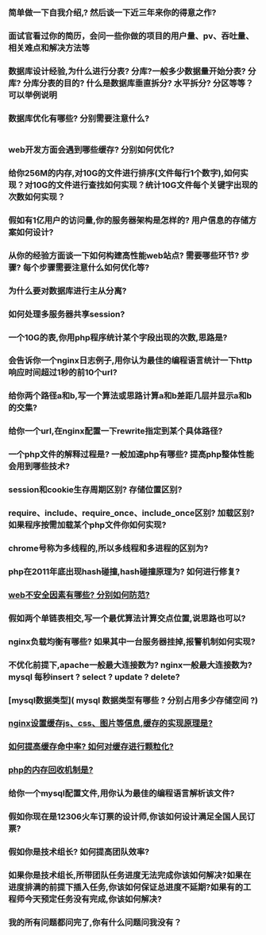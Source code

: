 ### 简单做一下自我介绍,?  然后谈一下近三年来你的得意之作?
### 面试官看过你的简历，会问一些你做的项目的用户量、pv、吞吐量、相关难点和解决方法等
### 数据库设计经验,为什么进行分表? 分库?一般多少数据量开始分表? 分库? 分库分表的目的? 什么是数据库垂直拆分? 水平拆分? 分区等等？可以举例说明
### 数据库优化有哪些? 分别需要注意什么?

```
```
### web开发方面会遇到哪些缓存? 分别如何优化?
### 给你256M的内存,对10G的文件进行排序(文件每行1个数字),如何实现？对10G的文件进行查找如何实现？统计10G文件每个关键字出现的次数如何实现？
### 假如有1亿用户的访问量,你的服务器架构是怎样的? 用户信息的存储方案如何设计?
### 从你的经验方面谈一下如何构建高性能web站点? 需要哪些环节? 步骤? 每个步骤需要注意什么如何优化等?
###  为什么要对数据库进行主从分离?
###  如何处理多服务器共享session?
### 一个10G的表,你用php程序统计某个字段出现的次数,思路是?
### 会告诉你一个nginx日志例子,用你认为最佳的编程语言统计一下http响应时间超过1秒的前10个url?
### 给你两个路径a和b,写一个算法或思路计算a和b差距几层并显示a和b的交集?
### 给你一个url,在nginx配置一下rewrite指定到某个具体路径?
### 一个php文件的解释过程是? 一般加速php有哪些?  提高php整体性能会用到哪些技术?
### session和cookie生存周期区别? 存储位置区别?
### require、include、require_once、include_once区别? 加载区别? 如果程序按需加载某个php文件你如何实现?
### chrome号称为多线程的,所以多线程和多进程的区别为?
### php在2011年底出现hash碰撞,hash碰撞原理为? 如何进行修复?
###  [web不安全因素有哪些? 分别如何防范?](./web不安全因素.md)
### 假如两个单链表相交,写一个最优算法计算交点位置,说思路也可以?
### nginx负载均衡有哪些? 如果其中一台服务器挂掉,报警机制如何实现?
### 不优化前提下,apache一般最大连接数为? nginx一般最大连接数为? mysql 每秒insert ? select ? update ? delete?
### [mysql数据类型]( mysql 数据类型有哪些 ? 分别占用多少存储空间 ?)
### [nginx设置缓存js、css、图片等信息,缓存的实现原理是?](./nginx设置缓存.md)
### [如何提高缓存命中率? 如何对缓存进行颗粒化?](./提高缓存命中率.md)
### [php的内存回收机制是?](./php的内存回收机制.md)
### 给你一个mysql配置文件,用你认为最佳的编程语言解析该文件?
### 假如你现在是12306火车订票的设计师,你该如何设计满足全国人民订票?
### 假如你是技术组长? 如何提高团队效率?
### 如果你是技术组长,所带团队任务进度无法完成你该如何解决?如果在进度排满的前提下插入任务,你该如何保证总进度不延期?如果有的工程师今天预定任务没有完成,你该如何解决?
### 我的所有问题都问完了,你有什么问题问我没有？
